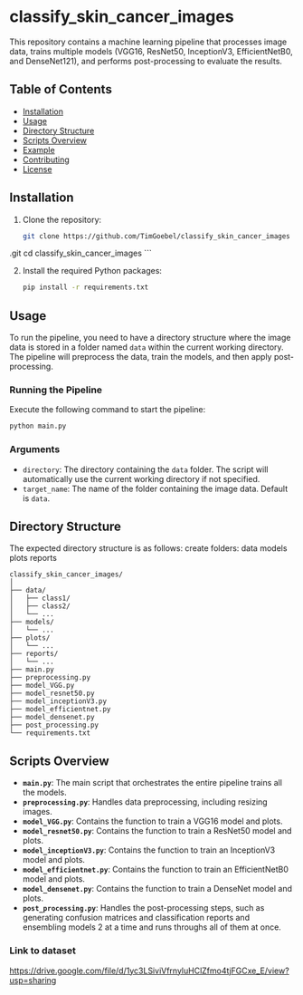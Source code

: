 # classify_skin_cancer_images

This repository contains a machine learning pipeline that processes image data, trains multiple models (VGG16, ResNet50, InceptionV3, EfficientNetB0, and DenseNet121), and performs post-processing to evaluate the results.

## Table of Contents

- [Installation](#installation)
- [Usage](#usage)
- [Directory Structure](#directory-structure)
- [Scripts Overview](#scripts-overview)
- [Example](#example)
- [Contributing](#contributing)
- [License](#license)

## Installation

1. Clone the repository:

    ```bash
    git clone https://github.com/TimGoebel/classify_skin_cancer_images
.git
    cd classify_skin_cancer_images
    ```

2. Install the required Python packages:

    ```bash
    pip install -r requirements.txt
    ```

## Usage

To run the pipeline, you need to have a directory structure where the image data is stored in a folder named `data` within the current working directory. The pipeline will preprocess the data, train the models, and then apply post-processing.

### Running the Pipeline

Execute the following command to start the pipeline:

```bash
python main.py
```

### Arguments

- `directory`: The directory containing the `data` folder. The script will automatically use the current working directory if not specified.
- `target_name`: The name of the folder containing the image data. Default is `data`.

## Directory Structure

The expected directory structure is as follows:
create folders:
data
models
plots
reports

```
classify_skin_cancer_images/
│
├── data/
│   ├── class1/
│   ├── class2/
│   └── ...
├── models/
│   └── ...
├── plots/
│   └── ...
├── reports/
│   └── ...
├── main.py
├── preprocessing.py
├── model_VGG.py
├── model_resnet50.py
├── model_inceptionV3.py
├── model_efficientnet.py
├── model_densenet.py
├── post_processing.py
└── requirements.txt
```

## Scripts Overview

- **`main.py`**: The main script that orchestrates the entire pipeline trains all the models.
- **`preprocessing.py`**: Handles data preprocessing, including resizing images.
- **`model_VGG.py`**: Contains the function to train a VGG16 model and plots.
- **`model_resnet50.py`**: Contains the function to train a ResNet50 model and plots.
- **`model_inceptionV3.py`**: Contains the function to train an InceptionV3 model and plots.
- **`model_efficientnet.py`**: Contains the function to train an EfficientNetB0 model and plots.
- **`model_densenet.py`**: Contains the function to train a DenseNet model and plots.
- **`post_processing.py`**: Handles the post-processing steps, such as generating confusion matrices and classification reports and ensembling models 2 at a time and runs throughs all of them at once.

### Link to dataset

https://drive.google.com/file/d/1yc3LSiviVfrnyluHClZfmo4tjFGCxe_E/view?usp=sharing 

